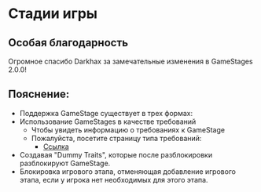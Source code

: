 # Стадии игры

## Особая благодарность

Огромное спасибо Darkhax за замечательные изменения в GameStages 2.0.0!

## Пояснение:

- Поддержка GameStage существует в трех формах:
- Использование GameStages в качестве требований 
    - Чтобы увидеть информацию о требованиях к GameStage
    - Пожалуйста, посетите страницу типа требований: 
        - [Ссылка](/Mods/CompatSkills/Requirements/Requirements/) 
- Создавая "Dummy Traits", которые после разблокировки разблокируют GameStage.
- Блокировка игрового этапа, отменяющая добавление игрового этапа, если у игрока нет необходимых для этого этапа.